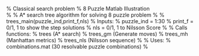 % Classical search problem 
% 8 Puzzle Matlab Illustration       
%
% A* search tree algorithm for solving 8 puzzle problem
%
% trees_main(puzzle_ind,print_f,nls)
% Inputs:
%   puzzle_ind = 1:30
%   print_f = 0/1, 1 to show the step solutions 
%   nls = 0/1, 1 to Nilsson Score
%
% Calls functions: 
%   trees (A* search)
%   trees_gm (Generate moves)
%   trees_mh (Manhattan metrics)
%   trees_nls (Nilsson sequence)
%
% Uses:
%   combinations.mat (30 resolvable puzzle combinations)
%
